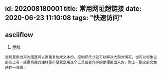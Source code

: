 id: 202008180001
title: 常用网址超链接
date: 2020-06-23 11:10:08
tags: "快速访问"
---------

## asciiflow 

1. [地址](http://asciiflow.com/)
```$xslt
这玩意画出来的图是可以直接复制成文本的，控制好尺寸就可以解决大部分情况，也可以想象之前网上有一些很奇葩的注释是不是就是用这个工具或者同样的原理画出来的，附上一副之前文章缺的一张图：
```

